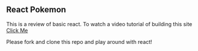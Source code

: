 ## React Pokemon
This is a review of basic react. To watch a video tutorial of building this site [Click Me](https://recordings.join.me/nI1t1uXsr0OOzUAyL96zPg)

Please fork and clone this repo and play around with react!
